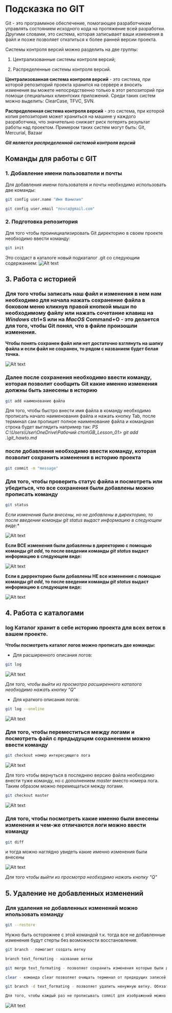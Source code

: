 # Подсказка по GIT
Git - это программное обеспечение, помогающее разработчикам управлять состоянием исходного кода на протяжение всей разработки. Другими словами, это система, которая записывает ваши изменения в файл и позже позволяет откатиться к более ранней версии проекта.

Системы контроля версий можно разделить на две группы:

1. Централизованные системы контроля версий;

2. Распределенные системы контроля версий.

**Централизованная система контроля версий** - это система, при которой репозиторий проекта хранится на сервере и вносить изменения вы можете непосредственно только в этот репозиторий при помощи специальных клиентских приложений. Среди таких систем можно выделить: ClearCase, TFVC, SVN.

**Распределенная система контроля версий** - это система, при которой копия репозитория может храниться на машине у каждого разработчика, что значительно снижает риск потерять результат работы над проектом. Примером таких систем могут быть: Git, Mercurial, Bazaar

***Git является распределенной системой контроля версий***

## Команды для работы с GIT

### 1. Добавление имени пользователи и почты
Для добавления имени пользователя и почты необходимо использовать две команды:
```sh
git config user.name "Имя Фамилия"
```
```sh
git config user.email "почта@gmail.com"
```

### 2. Подготовка репозитория
Для того чтобы проинициализировать Git директорию в своем проекте необходимо ввести команду:
```sh
git init
```
Это создаст в каталоге новый подкаталог .git со следующим содержанием:
![Alt text](image-1.png)

## 3. Работа с историей
### Для того чтобы записать наш файл и изменения в нем нам необходимо для начала нажать сохранение файла в боковом меню кликнув правой кнопкой мыши по необходимому файлу или нажать сочетание клавиш на *Windows* **ctrl+S** или на *MacOS* **Command+O** - это делается для того, чтобы Git понял, что в файле произошли изменения. 

**Чтобы понять сохранен файл или нет достаточно взглянуть на шапку файла и если файл не сохранен, то рядом с названием будет белая точка.**

![Alt text](image-2.png)

### Далее после сохранения необходимо ввести команду, которая позволит сообщить Git какие именно изменения должны быть занесены в историю

```sh
git add наименование файла
```
Для того, чтобы быстро внести имя файла в команду необходимо прописать начало наименования файла и нажать кнопку Tab, после терминал сам пропишет полное наименование файла и командная строка будет выглядить например так: *PS C:\Users\User\OneDrive\Рабочий стол\GB_Lesson_01> git add .\git_hawto.md*

### после добавления необходимо ввести команду, которая позволит сохранить изменения в историю проекта

```sh
git commit -m "message"
```
### Для того, чтобы проверить статус файла и посмотреть или убедиться, что все сохранения были добавлены можно прописать команду 

```sh
git status
```
**Если изменения были внесены, но не добавлены в директорию, то после введении команды *git status** выдаст информацию в следующем виде:**

![Alt text](image-4.png)

**Если ВСЕ изменения были добавлены в директорию с помощью команды *git add*, то после введении команды *git status* выдаст информацию в следующем виде:**

![Alt text](image-5.png)

**Если в дирректорию были добавлены НЕ все изменения с помощью команды *git add*, то после введении команды *git status* выдаст информацию в следующем виде:**

![Alt text](image-3.png)

## 4. Работа с каталогами
### log Каталог хранит в себе историю проекта для всех веток в вашем проекте.

**Чтобы посмотреть каталог логов можно прописать две команды:**

* Для расширенного описания логов:

```sh
git log
```
![Alt text](image-6.png)

*Для того, чтобы выйти из просмотра расширенного каталога необходимо нажать кнопку "Q"*

* Для краткого описания логов:

```sh
git log --oneline
```
![Alt text](image-7.png)

 ### Для того, чтобы переместиться между логами и посмотреть файл с предыдущим сохранением можно ввести команду

```sh
git checkout номер интересующего лога
```

![Alt text](image-8.png)

Для того чтобы вернуться в последнею версию файла необходимо внести туже команду, но с дополнением *master* вместо номера лога. Таким образом можно перемещаться между логами.

```sh
git checkout master
```
![Alt text](image-9.png)

### Для того, чтобы посмотреть какие именно были внесены изменения и чем-же отличаются логи можно ввести команду 

```sh
git diff
```
и тогда можно наглядно увидеть какие именно изменения были внесены

![Alt text](image-10.png)

*Для того чтобы выйти из просмотра необходимо нажать кнопку "Q"*

## 5. Удаление не добавленных изменений 

### Для удаления не добавленных изменений можно ипользовать команду 

```sh
git --restore  
```

Нужно быть осторожнее с этой командой т.к. тогда все не добавленные изменения будут стерты без возможности восстановления.

```sh
git branch - помогает создать ветку
```
```sh
branch text_formating - название ветки
```

```sh
git merge text_formating - позволяет сохранить изменения которые были добавлены в других ветках в ветку master 
```
```sh
clear - команда clear позволяет очищать терминал от предедущих записей
```
```sh
git branch -d text_formating - позволяет удалить ненужную ветку. Обязательно необходимо указывать -d (что означает delete (удалить)) строчным, это позволит git выполнять удаление ветку только когда у нас все влито в основную ветку master и ничего не поломает.
```
```sh
Для того, чтобы каждый раз не прописывать commit для изображений можно создать новый файл с названием .gitignore и в него вписать все файлы которые необходимо игнорировать. После сохранить, добавить, закомитить и тогда git больше не будет оповещать о том, что имеются не созраненная информация.
```
![Alt text](image-11.png)